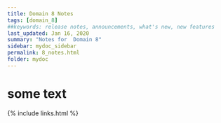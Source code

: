 ```yaml
---
title: Domain 8 Notes
tags: [domain_8]
##keywords: release notes, announcements, what's new, new features
last_updated: Jan 16, 2020
summary: "Notes for  Domain 8"
sidebar: mydoc_sidebar
permalink: 8_notes.html
folder: mydoc
---
```


# some text



{% include links.html %}
